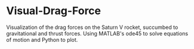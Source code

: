 # Visual-Drag-Force
Visualization of the drag forces on the Saturn V rocket, succumbed to gravitational and thrust forces. Using MATLAB's ode45 to solve equations of motion and Python to plot. 
